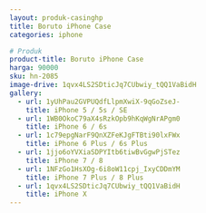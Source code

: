 ```yaml
---
layout: produk-casinghp
title: Boruto iPhone Case
categories: iphone

# Produk
product-title: Boruto iPhone Case
harga: 90000
sku: hn-2085
image-drive: 1qvx4LS2SDticJq7CUbwiy_tQQ1VaBidH
gallery:
  - url: 1yUhPau2GVPUQdfLlpmXwiX-9qGoZseJ-
    title: iPhone 5 / 5s / SE
  - url: 1WB0OkoC79aX4sRzkOpb9hKqWgNrAPgm0
    title: iPhone 6 / 6s
  - url: 1c79epgNarF9QnXZFeKJgFTBti90lxFWx
    title: iPhone 6 Plus / 6s Plus
  - url: 1jjo6oYVXiaSDPYItb6tiwBvGgwPjSTez
    title: iPhone 7 / 8
  - url: 1NFzGo1HsXOg-6i8oW11cpj_IxyCDDmYM
    title: iPhone 7 Plus / 8 Plus
  - url: 1qvx4LS2SDticJq7CUbwiy_tQQ1VaBidH
    title: iPhone X
---
```


